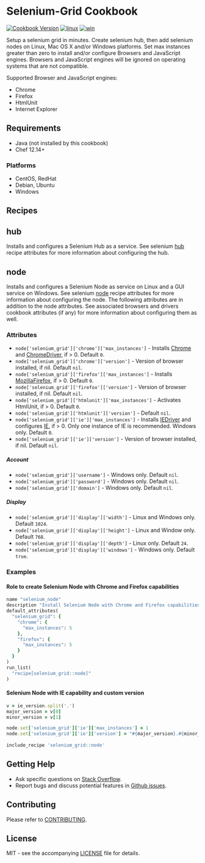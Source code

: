 # Selenium-Grid Cookbook

[![Cookbook Version](http://img.shields.io/cookbook/v/selenium_grid.svg?style=flat-square)][cookbook]
[![linux](http://img.shields.io/travis/dhoer/chef-selenium_grid/master.svg?label=linux&style=flat-square)][linux]
[![win](https://img.shields.io/appveyor/ci/dhoer/chef-selenium_grid/master.svg?label=windows&style=flat-square)][win]

[cookbook]: https://supermarket.chef.io/cookbooks/selenium_grid
[linux]: https://travis-ci.org/dhoer/chef-selenium_grid/branches
[win]: https://ci.appveyor.com/project/dhoer/chef-selenium-grid


Setup a selenium grid in minutes.  Create selenium hub, then add selenium nodes on Linux, Mac OS X and/or Windows 
platforms.  Set max instances greater than zero to install and/or configure Browsers and JavaScript engines.  Browsers 
and JavaScript engines will be ignored on operating systems that are not compatible. 

Supported Browser and JavaScript engines:

- Chrome
- Firefox
- HtmlUnit
- Internet Explorer

## Requirements

- Java (not installed by this cookbook)
- Chef 12.14+ 

### Platforms

- CentOS, RedHat
- Debian, Ubuntu
- Windows

## Recipes

## hub

Installs and configures a Selenium Hub as a service.  See selenium 
[hub](https://github.com/dhoer/chef-selenium#attributes-1)
recipe attributes for more information about configuring the hub.

## node

Installs and configures a Selenium Node as service on Linux and a GUI service on Windows. See selenium
[node](https://github.com/dhoer/chef-selenium#attributes-2) recipe attributes for more information about configuring 
the node. The following attributes are in addition to the node attributes. See associated browsers and drivers cookbook 
attributes (if any) for more information about configuring them as well.

### Attributes

- `node['selenium_grid']['chrome']['max_instances']` - Installs 
[Chrome](https://github.com/dhoer/chef-chrome#attributes) and 
[ChromeDriver](https://github.com/dhoer/chef-chromedriver#attributes), if > 0. Default `0`.
- `node['selenium_grid']['chrome']['version']` - Version of browser installed, if nil. Default `nil`.
- `node['selenium_grid']['firefox']['max_instances']` - Installs 
[MozillaFirefox](https://github.com/dhoer/chef-mozilla_firefox#attributes), if > 0. Default `0`.
- `node['selenium_grid']['firefox']['version']` - Version of browser installed, if nil. Default `nil`.
- `node['selenium_grid']['htmlunit']['max_instances']` - Activates HtmlUnit, if > 0. Default `0`.
- `node['selenium_grid']['htmlunit']['version']` - Default `nil`.
- `node['selenium_grid']['ie']['max_instances']` - Installs 
[IEDriver](https://github.com/dhoer/chef-iedriver#attributes) and configures 
[IE](https://github.com/dhoer/chef-ie#ie-cookbook), if > 0. Only one instance
of IE is recommended. Windows only. Default `0`.
- `node['selenium_grid']['ie']['version']` - Version of browser installed, if nil. Default `nil`.

##### Account

- `node['selenium_grid']['username']` - Windows only. Default `nil`.
- `node['selenium_grid']['password']` - Windows only. Default `nil`.
- `node['selenium_grid']['domain']` - Windows only. Default `nil`.

##### Display

- `node['selenium_grid']['display']['width']` - Linux and Windows only. Default `1024`.
- `node['selenium_grid']['display']['height']` - Linux and Window only. Default `768`.
- `node['selenium_grid']['display']['depth']` - Linux only. Default `24`.
- `node['selenium_grid']['display']['windows']` - Windows only. Default `true`.
    
### Examples

#### Role to create Selenium Node with Chrome and Firefox capabilities

```ruby
name "selenium_node"
description "Install Selenium Node with Chrome and Firefox capabilities"
default_attributes(
  "selenium_grid": {
    "chrome": {
      "max_instances": 5
    },
    "firefox": {
      "max_instances": 5
    } 
  }
)
run_list(
  "recipe[selenium_grid::node]"
)
```

#### Selenium Node with IE capability and custom version

```ruby
v = ie_version.split('.')
major_version = v[0]
minor_version = v[1]

node.set['selenium_grid']['ie']['max_instances'] = 1
node.set['selenium_grid']['ie']['version'] = "#{major_version}.#{minor_version}"
  
include_recipe 'selenium_grid::node'
```

## Getting Help

- Ask specific questions on [Stack Overflow](http://stackoverflow.com/questions/tagged/selenium).
- Report bugs and discuss potential features in [Github issues](https://github.com/dhoer/chef-selenium_grid/issues).

## Contributing

Please refer to [CONTRIBUTING](https://github.com/dhoer/chef-selenium_grid/blob/master/CONTRIBUTING.md).

## License

MIT - see the accompanying [LICENSE](https://github.com/dhoer/chef-selenium_grid/blob/master/LICENSE.md) file for details.
